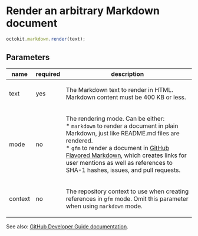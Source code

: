 # Render an arbitrary Markdown document

```js
octokit.markdown.render(text);
```

## Parameters

<table>
  <thead>
    <tr>
      <th>name</th>
      <th>required</th>
      <th>description</th>
    </tr>
  </thead>
  <tbody>
    <tr><td>text</td><td>yes</td><td>

The Markdown text to render in HTML. Markdown content must be 400 KB or less.

</td></tr>
<tr><td>mode</td><td>no</td><td>

The rendering mode. Can be either:  
\* `markdown` to render a document in plain Markdown, just like README.md files are rendered.  
\* `gfm` to render a document in [GitHub Flavored Markdown](https://github.github.com/gfm/), which creates links for user mentions as well as references to SHA-1 hashes, issues, and pull requests.

</td></tr>
<tr><td>context</td><td>no</td><td>

The repository context to use when creating references in `gfm` mode. Omit this parameter when using `markdown` mode.

</td></tr>
  </tbody>
</table>

See also: [GitHub Developer Guide documentation](endpoint.documentationUrl).
